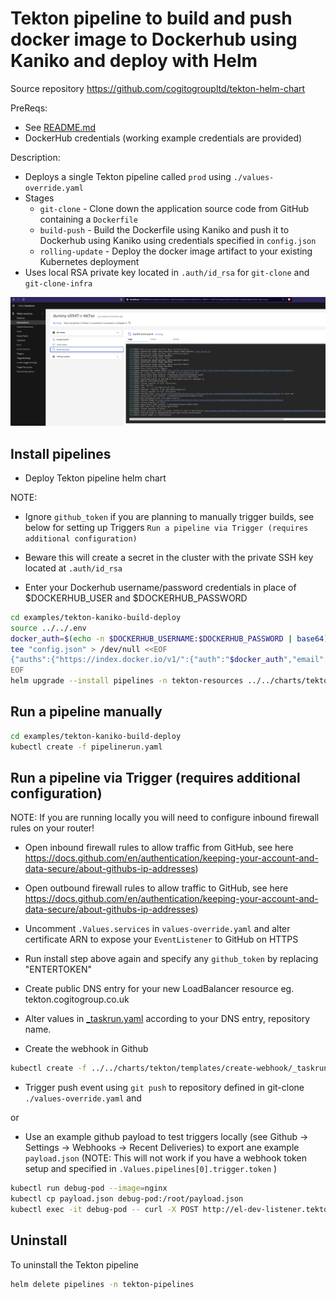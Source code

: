 # Tekton pipeline to build and push docker image to Dockerhub using Kaniko and deploy with Helm

Source repository https://github.com/cogitogroupltd/tekton-helm-chart

PreReqs:
- See [README.md](../../charts/tekton/README.md#InstallTekton)
- DockerHub credentials (working example credentials are provided)

Description:

- Deploys a single Tekton pipeline called `prod` using `./values-override.yaml`
- Stages
  - `git-clone` - Clone down the application source code from GitHub containing a `Dockerfile`
  - `build-push` - Build the Dockerfile using Kaniko and push it to Dockerhub using Kaniko using credentials specified in `config.json`
  - `rolling-update` - Deploy the docker image artifact to your existing Kubernetes deployment
- Uses local RSA private key located in `.auth/id_rsa` for `git-clone` and `git-clone-infra`

![](2022-10-17-23-36-33.png)
## Install pipelines


- Deploy Tekton pipeline helm chart

NOTE:

- Ignore `github_token` if you are planning to manually trigger builds, see below for setting up Triggers `Run a pipeline via Trigger (requires additional configuration)`

- Beware this will create a secret in the cluster with the private SSH key located at `.auth/id_rsa`

- Enter your Dockerhub username/password credentials in place of $DOCKERHUB_USER and $DOCKERHUB_PASSWORD

```bash
cd examples/tekton-kaniko-build-deploy
source ../../.env
docker_auth=$(echo -n $DOCKERHUB_USERNAME:$DOCKERHUB_PASSWORD | base64)
tee "config.json" > /dev/null <<EOF
{"auths":{"https://index.docker.io/v1/":{"auth":"$docker_auth","email":"thisemail@isignored.com"}}}
EOF
helm upgrade --install pipelines -n tekton-resources ../../charts/tekton --set github_token="$(echo -n "ENTERTOKEN" | base64)" --set secret_ssh_key="$(cat ../../.auth/id_rsa)" --set-file=docker_config_json=config.json --values ./values-override.yaml
```



## Run a pipeline manually

```bash
cd examples/tekton-kaniko-build-deploy
kubectl create -f pipelinerun.yaml
```


## Run a pipeline via Trigger (requires additional configuration)

NOTE: If you are running locally you will need to configure inbound firewall rules on your router!

- Open inbound firewall rules to allow traffic from GitHub, see here https://docs.github.com/en/authentication/keeping-your-account-and-data-secure/about-githubs-ip-addresses)
- Open outbound firewall rules to allow traffic to GitHub, see here https://docs.github.com/en/authentication/keeping-your-account-and-data-secure/about-githubs-ip-addresses)
- Uncomment `.Values.services` in `values-override.yaml` and alter certificate ARN to expose your `EventListener` to GitHub on HTTPS
- Run install step above again and specify any `github_token` by replacing "ENTERTOKEN"
- Create public DNS entry for your new LoadBalancer resource eg. tekton.cogitogroup.co.uk

- Alter values in [_taskrun.yaml](../../charts/tekton/templates/create-webhook/_taskrun.yaml) according to your DNS entry, repository name.
- Create the webhook in Github

```bash
kubectl create -f ../../charts/tekton/templates/create-webhook/_taskrun.yaml
```
- Trigger push event using `git push` to repository defined in git-clone `./values-override.yaml` and 

or 

- Use an example github payload to test triggers locally (see Github -> Settings -> Webhooks -> Recent Deliveries) to export ane example `payload.json` (NOTE: This will not work if you have a webhook token setup and specified in `.Values.pipelines[0].trigger.token` )

```bash
kubectl run debug-pod --image=nginx 
kubectl cp payload.json debug-pod:/root/payload.json
kubectl exec -it debug-pod -- curl -X POST http://el-dev-listener.tekton-pipelines.svc.cluster.local:8080 -H 'X-GitHub-Event: pull_request' -d @/root/payload.json
```



## Uninstall

To uninstall the Tekton pipeline

```bash
helm delete pipelines -n tekton-pipelines
```